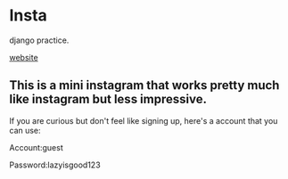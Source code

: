 # Insta
django practice.

<a href="https://frozen-temple-41046.herokuapp.com/"> website </a>
<h2>This is a mini instagram that works pretty much like instagram but less impressive.</h2>
<body>
  <p>If you are curious but don't feel like signing up, here's a account that you can use:</p>
  <p>Account:guest</p>
  <p>Password:lazyisgood123</p>
</body>
